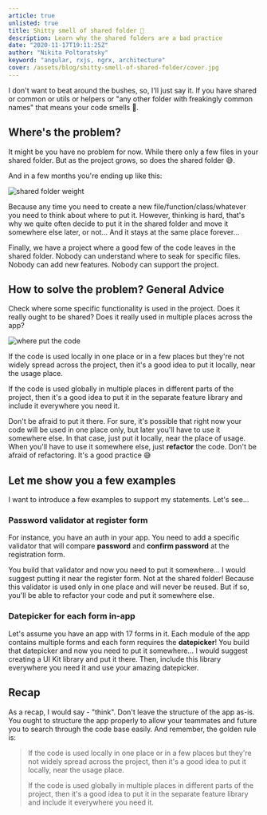```yaml
---
article: true
unlisted: true
title: Shitty smell of shared folder 💩
description: Learn why the shared folders are a bad practice
date: "2020-11-17T19:11:25Z"
author: "Nikita Poltoratsky"
keyword: "angular, rxjs, ngrx, architecture"
cover: /assets/blog/shitty-smell-of-shared-folder/cover.jpg
---
```

I don't want to beat around the bushes, so, I'll just say it. If you have shared or common or utils or helpers or "any other folder with freakingly common names" that means your code smells 💩.

## Where's the problem?

It might be you have no problem for now. While there only a few files in your shared folder. But as the project grows, so does the shared folder 😅.

And in a few months you're ending up like this:

![shared folder weight](/assets/blog/shitty-smell-of-shared-folder/shared-folder.webp)

Because any time you need to create a new file/function/class/whatever you need to think about where to put it. However, thinking is hard, that's why we quite often decide to put it in the shared folder and move it somewhere else later, or not... And it stays at the same place forever...

Finally, we have a project where a good few of the code leaves in the shared folder. Nobody can understand where to seak for specific files. Nobody can add new features. Nobody can support the project.

## How to solve the problem? General Advice

Check where some specific functionality is used in the project. Does it really ought to be shared? Does it really used in multiple places across the app?

![where put the code](/assets/blog/shitty-smell-of-shared-folder/where-put-code.webp)

If the code is used locally in one place or in a few places but they're not widely spread across the project, then it's a good idea to put it locally, near the usage place.

If the code is used globally in multiple places in different parts of the project, then it's a good idea to put it in the separate feature library and include it everywhere you need it.

Don't be afraid to put it there. For sure, it's possible that right now your code will be used in one place only, but later you'll have to use it somewhere else. In that case, just put it locally, near the place of usage. When you'll have to use it somewhere else, just **refactor** the code. Don't be afraid of refactoring. It's a good practice 😅

## Let me show you a few examples

I want to introduce a few examples to support my statements. Let's see...

### Password validator at register form

For instance, you have an auth in your app. You need to add a specific validator that will compare **password** and **confirm password** at the registration form.

You build that validator and now you need to put it somewhere... I would suggest putting it near the register form. Not at the shared folder! Because this validator is used only in one place and will never be reused. But if so, you'll be able to refactor your code and put it somewhere else.

### Datepicker for each form in-app

Let's assume you have an app with 17 forms in it. Each module of the app contains multiple forms and each form requires the **datepicker**! You build that datepicker and now you need to put it somewhere... I would suggest creating a UI Kit library and put it there. Then, include this library everywhere you need it and use your amazing datepicker.

## Recap

As a recap, I would say - "think". Don't leave the structure of the app as-is. You ought to structure the app properly to allow your teammates and future you to search through the code base easily. And remember, the golden rule is:

> If the code is used locally in one place or in a few places but they're not widely spread across the project, then it's a good idea to put it locally, near the usage place.
>
> If the code is used globally in multiple places in different parts of the project, then it's a good idea to put it in the separate feature library and include it everywhere you need it.

